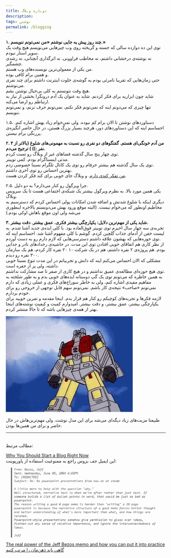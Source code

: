 ```yaml
---
title: دوباره وبلاگ
description: 
tags: نوشتن
permalink: /blogging
---
```



**۱. چند روز پیش یه جایی نوشتم «من نمی‌تونم ننویسم.»**  
توی این ده دوازده سالی که جسته و گریخته روی وب چیزهایی می‌نویسم هیچ وقت یک سوپر استار نبودم.  
نه نوشته‌ی درخشانی داشتم، نه مخاطب فراوونی. نه اثرگذاری آنچنانی، نه رشدی چشمگیر.  
من یکی از معمولی‌ترین نویسنده‌های وب هستم.  
و همین برام کافی بوده.  
حتی زمان‌هایی که تقریبا نامرئی بودم یه گوشه‌ی خلوت اینترنت داشتم برای چند نفری می‌نوشتم.  
هیچ وقت نتونستم به کلی بی‌خیال نوشتن بشم.  
شاید چون ابزاریه برای فکر کردنم. شاید به عنوان یک آدم درونگرا بخشی از نیاز به ارتباطم رو ارضا می‌کنه.  
تنها چیزی که می‌دونم اینه که نمی‌تونم فکر نکنم، نمی‌تونم حرف نزنم، و نمی‌تونم ننویسم.  

۱.۵. دستاوردهای نوشتن تا الان برام کم نبوده. ولی نمی‌خوام زیاد بهش اشاره کنم. احساسم اینه که این دستاوردهای دور، هرچند بسیار بزرگ هستن، در حال حاضر انگیزه‌ی پررنگی برام نیستن.  

**۲. من آدم خونگی‌ای هستم. گفتگوهای دو نفری رو نسبت به مهمونی‌های شلوغ (بالاتر از ۴ نفر :)) ) ترجیح می‌دم.**  
توی چهار پنج سال گذشته فضاهای غیر از وبلاگ رو تست کردم.  
مدتی اینستاگرام بودم. کمی توییتر.  
توی یک سال گذشته هم بیشتر حرفام رو توی یک کانال تلگرام نسبتا خصوصی زدم.  
بهترین احساس رو توی آخری داشتم.  
[من تفکر کندی دارم](https://sive.rs/slow). و وبلاگ جای خوبی برای کند فکر کردن هست.  

۲.۵. چرا ویرگول رو کنار می‌ذارم؟ به دو دلیل.  
یکی همین مورد بالا. به نظرم ویرگول بیشتر یک شبکه‌ی اجتماعی هست تا یک سرویس وبلاگ.  
دیگری اینکه با شلوغ شدنش و اضافه شدن امکانات پولی احساس کردم که دسترسیم به مخاطبم اونطور که می‌خوام نیست. (البته موقع ورود بهش می‌دونستم بالاخره اینطوری می‌شه ولی اون موقع باهاش اوکی بودم.)  

**۳. شاید یکی از مهم‌ترین دلایل: یکپارچگی بیشتر فکری. عمق بیشتر. دقت بیشتر.**  
تجربه‌ی سه چهار سال اخیرم توی توییتر فوق‌العاده بود. با کلی ایده‌ی جدید آشنا شدم. یه لیست خفن از آدمای جذاب گلچین کردم. گوشم با کلی مفهوم آشنا شد. احساسم اینه که توی حوزه‌هایی که بهشون علاقه داشتم دسترسی‌هایی که لازم دارم رو به دست آوردم.  
از نظر کاری هم اتفاقای خوبی افتادن توی این مدت. در حاشیه‌ی رخدادهای نادر و جذابی بودم. هم پروژه‌ی ۲ نفره داشتم، هم در یک شرکت ۱۰ ۲۰ نفره کار کردم، هم یک سازمان ۳۰۰ نفره رو دیدم.  
مشکلی که الان احساس می‌کنم اینه که دانش و تجربیاتم در این مدت تنوع نسبتا خوبی داشته، ولی پر از حفره است.  
توی هیچ حوزه‌ای مطالعه‌ی عمیق نداشتم و در هیچ کاری از صفر تا صد مشارکت نداشتم.  
به همین خاطره که می‌تونم توی یک گپ دوستانه ایده‌های خوبی بدم و به طور شلخته به مفاهیم مفیدی اشاره کنم، ولی به خاطر سوراخ‌های فکری و عملی زیادی که دارم نمی‌تونم «صاحب»‌ نتیجه‌ی کار باشم. نمی‌تونم سهم قابل توجهی از خروجی رو برای خودم بردارم.  
لازمه فکرها و تجربه‌های کوچیکم رو کنار هم قرار بدم. اینجا مقدمه و تمرین خوبیه برای یکپارچگی بیشتر، عمق بیشتر، و دقت بیشتر. امیدوارم کمیت و کیفیتِ نوشته‌های اینجا بهتر از همه‌ی چیزهایی باشه که تا حالا منتشر کردم.  

![Transformer](/static/transformer.gif)  

طبیعتا مزیت‌های زیاد دیگه‌ای می‌شه برای این مدل نوشت. ولی مهم‌ترین‌هاش در حال حاضر و برای من همین‌ها بودن.  

---  
‌  
مطالب مرتبط:  

[Why You Should Start a Blog Right Now](https://guzey.com/personal/why-have-a-blog/)  
این ایمیل جف بزوس راجع به ممنوعیت استفاده از پاورپوینت:  
![Jeff PPT](/static/jeff-ppt.png)  
[The real power of the Jeff Bezos memo and how you can put it into practice](https://medium.com/swlh/the-real-power-of-the-jeff-bezos-memo-and-how-you-can-put-it-into-practice-even-if-you-dont-have-bb2e66905b77)  
[گاهی باید ذهن‌مان را مرتب کنیم](http://mrshabanali.com/%d8%b0%d9%87%d9%86%d9%85%d8%a7%d9%86-%d8%b1%d8%a7-%d9%85%d8%b1%d8%aa%d8%a8-%da%a9%d9%86%db%8c%d9%85/)  
